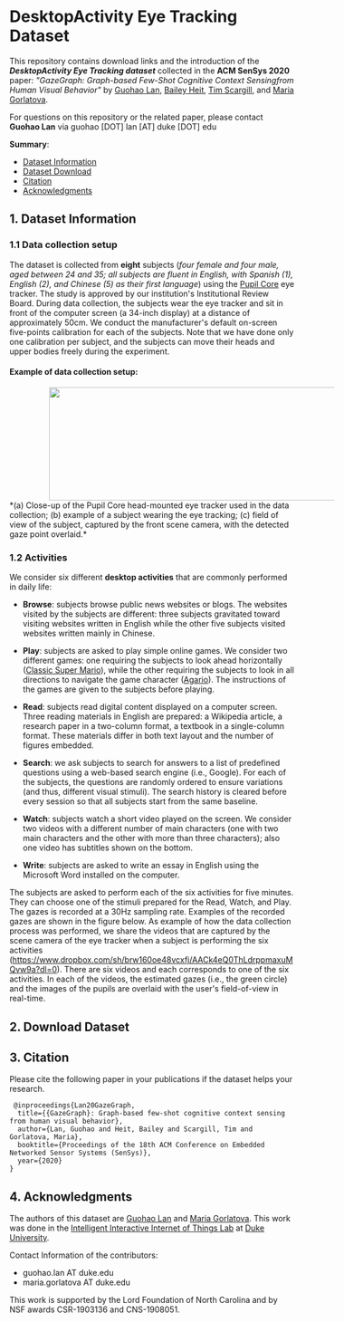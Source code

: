 # DesktopActivity Eye Tracking Dataset

This repository contains download links and the introduction of the ***DesktopActivity Eye Tracking dataset*** collected in the **ACM SenSys 2020** paper: *"GazeGraph: Graph-based Few-Shot Cognitive Context Sensingfrom Human Visual Behavior"* by [Guohao Lan](https://guohao.netlify.app/), [Bailey Heit](https://www.linkedin.com/in/bailey-heit-b35a23152/), [Tim Scargill](https://sites.duke.edu/timscargill/), and [Maria Gorlatova](https://maria.gorlatova.com/). 

For questions on this repository or the related paper, please contact **Guohao Lan** via guohao [DOT] lan [AT] duke [DOT] edu

**Summary**:

* [Dataset Information](#1)
* [Dataset Download](#2)
* [Citation](#3)
* [Acknowledgments](#4)

## 1. <span id="1">Dataset Information</span>

### 1.1 Data collection setup
The dataset is collected from **eight** subjects (*four female and four male, aged between 24 and 35; all subjects are fluent in English, with Spanish (1), English (2), and Chinese (5) as their first language*) using the [Pupil Core](https://pupil-labs.com/products/core/) eye tracker. The study is approved by our institution's Institutional Review Board. During data collection, the subjects wear the eye tracker and sit in front of the computer screen (a 34-inch display) at a distance of approximately 50cm. We conduct the manufacturer's default on-screen five-points calibration for each of the subjects. Note that we have done only one calibration per subject, and the subjects can move their heads and upper bodies freely during the experiment. 

#### Example of data collection setup: 
<img src="https://github.com/GazeGraphResource/GazeGraph/blob/master/pupilDevice.png" width = "700" height = "200" hspace="70" align=center />
*(a) Close-up of the Pupil Core head-mounted eye tracker used in the data collection; (b) example of a subject wearing the eye tracking; (c) field of view of the subject, captured by the front scene camera, with the detected gaze point overlaid.*

### 1.2 Activities
We consider six different **desktop activities** that are commonly performed in daily life:

- **Browse**: subjects browse public news websites or blogs. The websites visited by the subjects are different: three subjects gravitated toward visiting websites written in English while the other five subjects visited websites written mainly in Chinese. 

- **Play**: subjects are asked to play simple online games. We consider two different games: one requiring the subjects to look ahead horizontally ([Classic Super Mario](https://www.classicgames.me/super-mario-bros.html)), while the other requiring the subjects to look in all directions to navigate the game character ([Agario](https://agar.io/#ffa)). The instructions of the games are given to the subjects before playing. 

- **Read**: subjects read digital content displayed on a computer screen. Three reading materials in English are prepared: a Wikipedia article, a research paper in a two-column format, a textbook in a single-column format. These materials differ in both text layout and the number of figures embedded. 

- **Search**: we ask subjects to search for answers to a list of predefined questions using a web-based search engine (i.e., Google). For each of the subjects, the questions are randomly ordered to ensure variations (and thus, different visual stimuli). The search history is cleared before every session so that all subjects start from the same baseline. 

- **Watch**: subjects watch a short video played on the screen. We consider two videos with a different number of main characters (one with two main characters and the other with more than three characters); also one video has subtitles shown on the bottom.

- **Write**: subjects are asked to write an essay in English using the Microsoft Word installed on the computer.

The subjects are asked to perform each of the six activities for five minutes. They can choose one of the stimuli prepared for the Read, Watch, and Play. The gazes is recorded at a 30Hz sampling rate. Examples of the recorded gazes are shown in the figure below. As example of how the data collection process was performed, we share the videos that are captured by the scene camera of the eye tracker when a subject is performing the six activities (https://www.dropbox.com/sh/brw160oe48vcxfj/AACk4eQ0ThLdrppmaxuMQvw9a?dl=0). There are six videos and each corresponds to one of the six activities. In each of the videos, the estimated gazes (i.e., the green circle) and the images of the pupils are overlaid with the user's field-of-view in real-time. 


## 2. <span id="1">Download Dataset</span>

## 3. <span id="1">Citation</span>

Please cite the following paper in your publications if the dataset helps your research.

     @inproceedings{Lan20GazeGraph,
      title={{GazeGraph}: Graph-based few-shot cognitive context sensing from human visual behavior},
      author={Lan, Guohao and Heit, Bailey and Scargill, Tim and Gorlatova, Maria},
      booktitle={Proceedings of the 18th ACM Conference on Embedded Networked Sensor Systems (SenSys)},
      year={2020}
    }


## 4. <span id="1">Acknowledgments</span>
The authors of this dataset are [Guohao Lan](https://guohao.netlify.com/) and [Maria Gorlatova](https://maria.gorlatova.com/). This work was done in the [Intelligent Interactive Internet of Things Lab](https://maria.gorlatova.com/) at [Duke University](https://www.duke.edu/).

Contact Information of the contributors: 
* guohao.lan AT duke.edu
* maria.gorlatova AT duke.edu

This work is supported by the Lord Foundation of North Carolina and by NSF awards CSR-1903136 and CNS-1908051.

